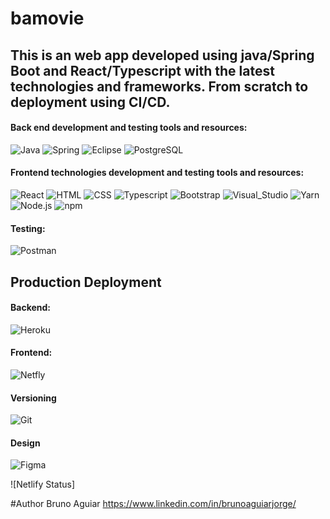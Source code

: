 # bamovie
## This is an web app developed using java/Spring Boot and React/Typescript with the latest technologies and frameworks. From scratch to deployment using CI/CD. 

#### Back end development and testing tools and resources:

![Java](https://img.shields.io/badge/Java-ED8B00?style=for-the-badge&logo=java&logoColor=white)
![Spring](https://img.shields.io/badge/Spring-6DB33F?style=for-the-badge&logo=spring&logoColor=white)
![Eclipse](https://img.shields.io/badge/Eclipse-2C2255?style=for-the-badge&logo=eclipse&logoColor=white)
![PostgreSQL](https://img.shields.io/badge/PostgreSQL-316192?style=for-the-badge&logo=postgresql&logoColor=white)

#### Frontend technologies development and testing tools and resources:

![React](https://img.shields.io/badge/React-20232A?style=for-the-badge&logo=react&logoColor=61DAFB)
![HTML](https://img.shields.io/badge/HTML-239120?style=for-the-badge&logo=html5&logoColor=white)
![CSS](https://img.shields.io/badge/CSS3-1572B6?style=for-the-badge&logo=css3&logoColor=white)
![Typescript](https://img.shields.io/badge/TypeScript-007ACC?style=for-the-badge&logo=typescript&logoColor=white)
![Bootstrap](https://img.shields.io/badge/Bootstrap-563D7C?style=for-the-badge&logo=bootstrap&logoColor=white)
![Visual_Studio](https://img.shields.io/badge/Visual_Studio_Code-0078D4?style=for-the-badge&logo=visual%20studio%20code&logoColor=white)
![Yarn](https://img.shields.io/badge/Yarn-2C8EBB?style=for-the-badge&logo=yarn&logoColor=white)
![Node.js](https://img.shields.io/badge/Node.js-43853D?style=for-the-badge&logo=node.js&logoColor=white)
![npm](https://img.shields.io/badge/npm-CB3837?style=for-the-badge&logo=npm&logoColor=white)

#### Testing:

![Postman](https://img.shields.io/badge/Postman-FF6C37?style=for-the-badge&logo=Postman&logoColor=white)

 ## Production Deployment
 
#### Backend: 
 
![Heroku](https://img.shields.io/badge/Heroku-430098?style=for-the-badge&logo=heroku&logoColor=white)

#### Frontend:
 
![Netfly](https://img.shields.io/badge/Netlify-00C7B7?style=for-the-badge&logo=netlify&logoColor=white)

#### Versioning

![Git](https://img.shields.io/badge/Git-F05032?style=for-the-badge&logo=git&logoColor=white)

#### Design

![Figma](https://img.shields.io/badge/Figma-F24E1E?style=for-the-badge&logo=figma&logoColor=white)

![Netlify Status]

#Author
Bruno Aguiar
https://www.linkedin.com/in/brunoaguiarjorge/
